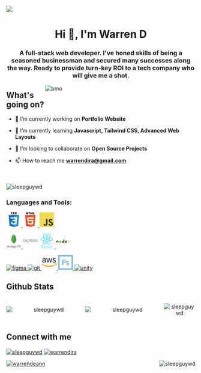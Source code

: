 [![](https://orig00.deviantart.net/0ef4/f/2018/163/8/8/_custom_box_background__aesthetic_is_dead_by_king_lulu_deer-dce61tw.gif)](https://github.com/sleepGuyWD)
<h1 align="center">Hi 👋, I'm Warren D</h1>
<h3 align="center">A full-stack web developer. I've honed skills of being a seasoned businessman and secured many successes along the way. Ready to provide turn-key ROI to a tech company who will give me a shot.</h3>
<img align="right" alt="bmo" width="400" src="https://art.pixilart.com/824a7f42ef40fa7.gif">


## What's going on?

- 🔭 I’m currently working on **Portfolio Website**

- 🌱 I’m currently learning **Javascript, Tailwind CSS, Advanced Web Layouts**

- 👯 I’m looking to collaborate on **Open Source Projects**

- 📫 How to reach me **warrendira@gmail.com**

<br>
<p><img align="center" src="https://www.codewars.com/users/sleepGuy/badges/large" alt="sleepguywd" /></p>

<h3 align="left">Languages and Tools:</h3>
<p align="left">  <a href="https://www.w3schools.com/css/" target="_blank" rel="noreferrer"> <img src="https://raw.githubusercontent.com/devicons/devicon/master/icons/css3/css3-original-wordmark.svg" alt="css3" width="40" height="40"/> </a>  <a href="https://www.w3.org/html/" target="_blank" rel="noreferrer"> <img src="https://raw.githubusercontent.com/devicons/devicon/master/icons/html5/html5-original-wordmark.svg" alt="html5" width="40" height="40"/> </a> <a href="https://developer.mozilla.org/en-US/docs/Web/JavaScript" target="_blank" rel="noreferrer"> <img src="https://raw.githubusercontent.com/devicons/devicon/master/icons/javascript/javascript-original.svg" alt="javascript" width="40" height="40"/> </a> 

  <a href="https://www.mongodb.com/" target="_blank" rel="noreferrer"> <img src="https://raw.githubusercontent.com/devicons/devicon/master/icons/mongodb/mongodb-original-wordmark.svg" alt="mongodb" width="40" height="40"/> </a> 
  <a href="https://expressjs.com" target="_blank" rel="noreferrer"> <img src="https://raw.githubusercontent.com/devicons/devicon/master/icons/express/express-original-wordmark.svg" alt="express" width="40" height="40"/></a> 
  <a href="https://reactjs.org/" target="_blank" rel="noreferrer"> <img src="https://raw.githubusercontent.com/devicons/devicon/master/icons/react/react-original-wordmark.svg" alt="react" width="40" height="40"/> </a>
  <a href="https://nodejs.org" target="_blank" rel="noreferrer"> <img src="https://raw.githubusercontent.com/devicons/devicon/master/icons/nodejs/nodejs-original-wordmark.svg" alt="nodejs" width="40" height="40"/> </a> 

<a href="https://www.figma.com/" target="_blank" rel="noreferrer"> <img src="https://www.vectorlogo.zone/logos/figma/figma-icon.svg" alt="figma" width="40" height="40"/> </a> <a href="https://git-scm.com/" target="_blank" rel="noreferrer"> <img src="https://www.vectorlogo.zone/logos/git-scm/git-scm-icon.svg" alt="git" width="40" height="40"/> </a> <a href="https://aws.amazon.com" target="_blank" rel="noreferrer"> <img src="https://raw.githubusercontent.com/devicons/devicon/master/icons/amazonwebservices/amazonwebservices-original-wordmark.svg" alt="aws" width="40" height="40"/> </a> <a href="https://www.photoshop.com/en" target="_blank" rel="noreferrer"> <img src="https://raw.githubusercontent.com/devicons/devicon/master/icons/photoshop/photoshop-line.svg" alt="photoshop" width="40" height="40"/> </a>  <a href="https://unity.com/" target="_blank" rel="noreferrer"> <img src="https://www.vectorlogo.zone/logos/unity3d/unity3d-icon.svg" alt="unity" width="40" height="40"/> </a> </p>

## Github Stats
<div align="center" style="display: flex; justify-content: center; align-items: center; flex-direction: row;">
  <img width="48%" src="https://github-readme-stats.vercel.app/api?username=sleepguywd&show_icons=true&theme=github_dark" alt="sleepguywd" />
  <img width="48%" src="https://github-readme-streak-stats.herokuapp.com/?user=sleepguywd&theme=github-dark-blue" alt="sleepguywd" />

<p align="center">
  <img style="text-align: center;" width="48%"  src="https://github-readme-stats.vercel.app/api/top-langs?username=sleepguywd&show_icons=true&locale=en&layout=compact&theme=github_dark" alt="sleepguywd"/>
</div>
</p>

## Connect with me
<p align="left">
  <a href="https://twitter.com/sleepguywd" target="blank"><img align="center" src="https://raw.githubusercontent.com/rahuldkjain/github-profile-readme-generator/master/src/images/icons/Social/twitter.svg" alt="sleepguywd" height="30" width="40" /></a>
  <a href="https://linkedin.com/in/warrendira" target="blank"><img align="center" src="https://raw.githubusercontent.com/rahuldkjain/github-profile-readme-generator/master/src/images/icons/Social/linked-in-alt.svg" alt="warrendira" height="30" width="40" /></a>
 </p>
<div style="display: flex; justify-content: space-between;  flex-direction: row;">
  <a href="https://twitter.com/sleepguywd" target="blank"><img  src="https://img.shields.io/twitter/follow/sleepguywd?logo=twitter&style=for-the-badge" alt="warrendeann" /></a> 
  <img src="https://komarev.com/ghpvc/?username=sleepguywd&label=Profile%20views&color=0e75b6&style=flat" alt="sleepguywd" />
</div>
